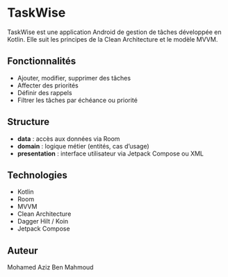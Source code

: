 # TaskWise

TaskWise est une application Android de gestion de tâches développée en Kotlin. Elle suit les principes de la Clean Architecture et le modèle MVVM.

## Fonctionnalités

- Ajouter, modifier, supprimer des tâches
- Affecter des priorités
- Définir des rappels
- Filtrer les tâches par échéance ou priorité

## Structure

- **data** : accès aux données via Room
- **domain** : logique métier (entités, cas d’usage)
- **presentation** : interface utilisateur via Jetpack Compose ou XML

## Technologies

- Kotlin
- Room
- MVVM
- Clean Architecture
- Dagger Hilt / Koin
- Jetpack Compose

## Auteur

Mohamed Aziz Ben Mahmoud
